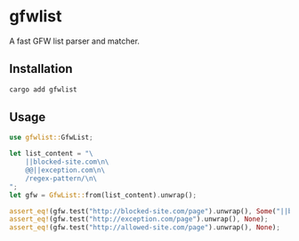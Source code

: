 # gfwlist

A fast GFW list parser and matcher.

## Installation

```bash
cargo add gfwlist
```

## Usage

```rust
use gfwlist::GfwList;

let list_content = "\
    ||blocked-site.com\n\
    @@||exception.com\n\
    /regex-pattern/\n\
";
let gfw = GfwList::from(list_content).unwrap();

assert_eq!(gfw.test("http://blocked-site.com/page").unwrap(), Some("||blocked-site.com"));
assert_eq!(gfw.test("http://exception.com/page").unwrap(), None);
assert_eq!(gfw.test("http://allowed-site.com/page").unwrap(), None);
```

